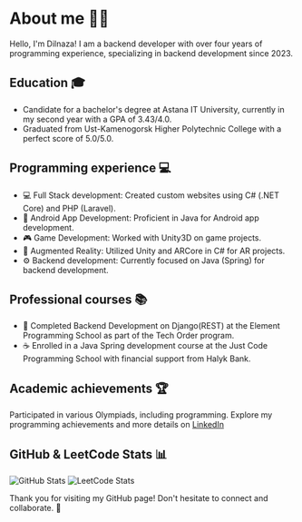 # About me 👩‍💻

Hello, I'm Dilnaza! I am a backend developer with over four years of programming experience, specializing in backend development since 2023.

## Education 🎓

- Candidate for a bachelor's degree at Astana IT University, currently in my second year with a GPA of 3.43/4.0.
- Graduated from Ust-Kamenogorsk Higher Polytechnic College with a perfect score of 5.0/5.0.

## Programming experience 💻

- 💻 Full Stack development: Created custom websites using C# (.NET Core) and PHP (Laravel).
- 📱 Android App Development: Proficient in Java for Android app development.
- 🎮 Game Development: Worked with Unity3D on game projects.
- 🌟 Augmented Reality: Utilized Unity and ARCore in C# for AR projects.
- ⚙️ Backend development: Currently focused on Java (Spring) for backend development.

## Professional courses 📚

- 🐍 Completed Backend Development on Django(REST) at the Element Programming School as part of the Tech Order program.
- ☕ Enrolled in a Java Spring development course at the Just Code Programming School with financial support from Halyk Bank.

## Academic achievements 🏆

Participated in various Olympiads, including programming. Explore my programming achievements and more details on [LinkedIn](https://www.linkedin.com/in/dilnaza-baidakhanova/)

## GitHub & LeetCode Stats 📊

![GitHub Stats](https://github-readme-stats.vercel.app/api?username=dillnaza&show_icons=true)
![LeetCode Stats](https://leetcard.jacoblin.cool/dillnazza)

Thank you for visiting my GitHub page! Don't hesitate to connect and collaborate. 🚀
